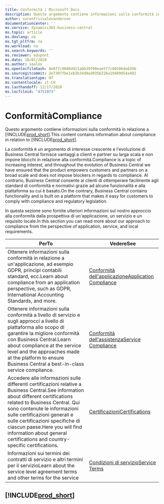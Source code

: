 ```yaml
---
title: Conformità | Microsoft Docs
description: Questo argomento contiene informazioni sulla conformità in relazione a Business Central.
author: sorenfriisalexandersen
documentationcenter: ''
ms.service: dynamics365-business-central
ms.topic: article
ms.devlang: na
ms.tgt_pltfrm: na
ms.workload: na
ms.search.keywords: ''
ms.reviewer: edupont
ms.date: 10/01/2020
ms.author: soalex
ms.openlocfilehash: 8e0ffc9680d421a0b39f00eae577c80206de639b
ms.sourcegitcommit: 2e7307fbe1eb3b34d0ad9356226a19409054a402
ms.translationtype: HT
ms.contentlocale: it-CH
ms.lasthandoff: 12/17/2020
ms.locfileid: "4751973"
---
```

# <a name="compliance"></a><span data-ttu-id="81d44-103">Conformità</span><span class="sxs-lookup"><span data-stu-id="81d44-103">Compliance</span></span>

<span data-ttu-id="81d44-104">Questo argomento contiene informazioni sulla conformità in relazione a [!INCLUDE[prod_short](../includes/prod_short.md)].</span><span class="sxs-lookup"><span data-stu-id="81d44-104">This content contains information about compliance in relation to [!INCLUDE[prod_short](../includes/prod_short.md)].</span></span>  

<span data-ttu-id="81d44-105">La conformità è un argomento di interesse crescente e l'evoluzione di Business Central fornisce vantaggi a clienti e partner su larga scala e non impone blocchi in relazione alla conformità.</span><span class="sxs-lookup"><span data-stu-id="81d44-105">Compliance is a topic of increasing interest, and throughout the evolution of Business Central we have ensured that the product empowers customers and partners on a broad scale and does not impose blockers in regards to compliance.</span></span> <span data-ttu-id="81d44-106">Al contrario, Business Central consente ai clienti di ottemperare facilmente agli standard di conformità e normativi grazie ad alcune funzionalità e alla piattaforma su cui è basato.</span><span class="sxs-lookup"><span data-stu-id="81d44-106">On the contrary, Business Central contains functionality and is built on a platform that makes it easy for customers to comply with compliance and regulatory legislation.</span></span>

<span data-ttu-id="81d44-107">In questa sezione sono fornite ulteriori informazioni sul nostro approccio alla conformità dalla prospettiva di un'applicazione, un servizio e un requisito locale.</span><span class="sxs-lookup"><span data-stu-id="81d44-107">In this section you can read more about our approach to compliance from the perspective of application, service, and local  requirements.</span></span>

|<span data-ttu-id="81d44-108">**Per**</span><span class="sxs-lookup"><span data-stu-id="81d44-108">**To**</span></span>|<span data-ttu-id="81d44-109">**Vedere**</span><span class="sxs-lookup"><span data-stu-id="81d44-109">**See**</span></span>|  
|------------|-------------|  
|<span data-ttu-id="81d44-110">Ottenere informazioni sulla conformità in relazione a un'applicazione, ad esempio GDPR, principi contabili standard, ecc.</span><span class="sxs-lookup"><span data-stu-id="81d44-110">Learn about compliance from an application perspective, such as GDPR, International Accounting Standards, and more.</span></span>|[<span data-ttu-id="81d44-111">Conformità dell'applicazione</span><span class="sxs-lookup"><span data-stu-id="81d44-111">Application Compliance</span></span>](compliance-application-compliance.md)|  
|<span data-ttu-id="81d44-112">Ottenere informazioni sulla conformità a livello di servizio e sugli approcci a livello di piattaforma allo scopo di garantire la migliore conformità con Business Central.</span><span class="sxs-lookup"><span data-stu-id="81d44-112">Learn about compliance at the service level and the approaches made at the platform to ensure Business Central a best-in-class service compliance.</span></span>|[<span data-ttu-id="81d44-113">Conformità dell'assistenza</span><span class="sxs-lookup"><span data-stu-id="81d44-113">Service Compliance</span></span>](compliance-service-compliance.md)|  
|<span data-ttu-id="81d44-114">Accedere alle informazioni sulle differenti certificazioni relative a Business Central.</span><span class="sxs-lookup"><span data-stu-id="81d44-114">See information about different certifications related to Business Central.</span></span> <span data-ttu-id="81d44-115">Qui sono contenute le informazioni sulle certificazioni generali e sulle certificazioni specifiche di ciascun paese.</span><span class="sxs-lookup"><span data-stu-id="81d44-115">Here you will find information about general certifications and country-specific certifications.</span></span>|[<span data-ttu-id="81d44-116">Certificazioni</span><span class="sxs-lookup"><span data-stu-id="81d44-116">Certifications</span></span>](compliance-certifications.md)|  
|<span data-ttu-id="81d44-117">Informazioni sui termini dei contratti di servizio e altri termini per il servizio</span><span class="sxs-lookup"><span data-stu-id="81d44-117">Learn about the service level agreement terms and other terms for the service</span></span>|[<span data-ttu-id="81d44-118">Condizioni di servizio</span><span class="sxs-lookup"><span data-stu-id="81d44-118">Service Terms</span></span>](compliance-service-compliance.md#service-terms)|  

## [!INCLUDE[prod_short](../includes/free_trial_md.md)]  
